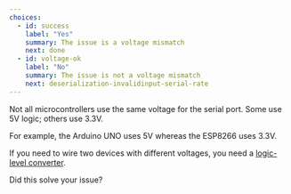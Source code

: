 ```yaml
---
choices:
  - id: success
    label: "Yes"
    summary: The issue is a voltage mismatch
    next: done
  - id: voltage-ok
    label: "No"
    summary: The issue is not a voltage mismatch
    next: deserialization-invalidinput-serial-rate
---
```


Not all microcontrollers use the same voltage for the serial port.
Some use 5V logic; others use 3.3V.

For example, the Arduino UNO uses 5V whereas the ESP8266 uses 3.3V.

If you need to wire two devices with different voltages, you need a [logic-level converter](https://www.amazon.com/dp/B00NAY2BBY?tag=bblanchon0b-20).

Did this solve your issue?